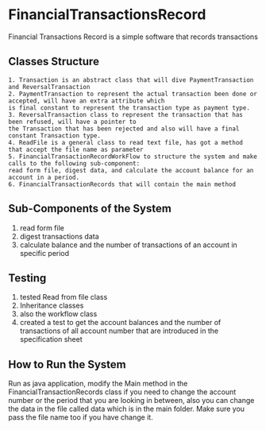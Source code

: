 # FinancialTransactionsRecord
Financial Transactions Record is a simple software that records transactions 


## Classes Structure 
	1. Transaction is an abstract class that will dive PaymentTransaction and ReversalTransaction
	2. PaymentTransaction to represent the actual transaction been done or accepted, will have an extra attribute which
	is final constant to represent the transaction type as payment type.
	3. ReversalTransaction class to represent the transaction that has been refused, will have a pointer to
	the Transaction that has been rejected and also will have a final constant Transaction type. 
	4. ReadFile is a general class to read text file, has got a method that accept the file name as parameter
	5. FinancialTransactionRecordWorkFlow to structure the system and make calls to the following sub-component:
	read form file, digest data, and calculate the account balance for an account in a period.
	6. FinancialTransactionRecords that will contain the main method
	
	
## Sub-Components of the System
1. read form file
2. digest transactions data
3. calculate balance and the number of transactions of an account in specific period



## Testing
1. tested Read from file class
2. Inheritance classes 
3. also the workflow class
4. created a test to get the account balances and the number of transactions of all account number that are introduced 
in the specification sheet 


## How to Run the System 
Run as java application, modify the Main method in the FinancialTransactionRecords class if you need to change the account number or
the period that you are looking in between, also you can change the data in the file called data which is in the main folder. Make sure
you pass the file name too if you have change it.
